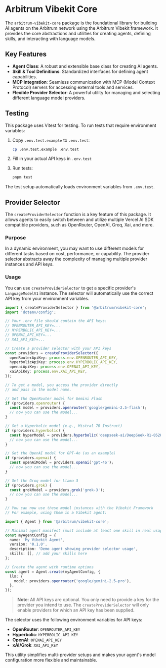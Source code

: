# Arbitrum Vibekit Core

The `arbitrum-vibekit-core` package is the foundational library for building AI agents on the Arbitrum network using the Arbitrum Vibekit framework. It provides the core abstractions and utilities for creating agents, defining skills, and interacting with language models.

## Key Features

- **Agent Class**: A robust and extensible base class for creating AI agents.
- **Skill & Tool Definitions**: Standardized interfaces for defining agent capabilities.
- **MCP Integration**: Seamless communication with MCP (Model Context Protocol) servers for accessing external tools and services.
- **Flexible Provider Selector**: A powerful utility for managing and selecting different language model providers.

## Testing

This package uses Vitest for testing. To run tests that require environment variables:

1. Copy `.env.test.example` to `.env.test`:

   ```bash
   cp .env.test.example .env.test
   ```

2. Fill in your actual API keys in `.env.test`

3. Run tests:
   ```bash
   pnpm test
   ```

The test setup automatically loads environment variables from `.env.test`.

## Provider Selector

The `createProviderSelector` function is a key feature of this package. It allows agents to easily switch between and utilize multiple Vercel AI SDK compatible providers, such as OpenRouter, OpenAI, Groq, Xai, and more.

### Purpose

In a dynamic environment, you may want to use different models for different tasks based on cost, performance, or capability. The provider selector abstracts away the complexity of managing multiple provider instances and API keys.

### Usage

You can use `createProviderSelector` to get a specific provider's `LanguageModelV1` instance. The selector will automatically use the correct API key from your environment variables.

```typescript
import { createProviderSelector } from '@arbitrum/vibekit-core';
import 'dotenv/config';

// Your .env file should contain the API keys:
// OPENROUTER_API_KEY=...
// HYPERBOLIC_API_KEY=...
// OPENAI_API_KEY=...
// XAI_API_KEY=...

// Create a provider selector with your API keys
const providers = createProviderSelector({
  openRouterApiKey: process.env.OPENROUTER_API_KEY,
  hyperbolicApiKey: process.env.HYPERBOLIC_API_KEY,
  openaiApiKey: process.env.OPENAI_API_KEY,
  xaiApiKey: process.env.XAI_API_KEY,
});

// To get a model, you access the provider directly
// and pass in the model name.

// Get the OpenRouter model for Gemini Flash
if (providers.openrouter) {
  const model = providers.openrouter('google/gemini-2.5-flash');
  // now you can use the model...
}

// Get a Hyperbolic model (e.g., Mistral 7B Instruct)
if (providers.hyperbolic) {
  const hyperModel = providers.hyperbolic('deepseek-ai/DeepSeek-R1-0528');
  // now you can use the model...
}

// Get the OpenAI model for GPT-4o (as an example)
if (providers.openai) {
  const openAiModel = providers.openai('gpt-4o');
  // now you can use the model...
}

// Get the Groq model for Llama 3
if (providers.grok) {
  const grokModel = providers.grok('grok-3');
  // now you can use the model...
}

// You can now use these model instances with the Vibekit Framework
// For example, using them in a Vibekit agent:

import { Agent } from '@arbitrum/vibekit-core';

// Minimal agent manifest (must include at least one skill in real usage)
const myAgentConfig = {
  name: 'My Vibekit Agent',
  version: '0.1.0',
  description: 'Demo agent showing provider selector usage',
  skills: [], // add your skills here
};

// Create the agent with runtime options
const agent = Agent.create(myAgentConfig, {
  llm: {
    model: providers.openrouter('google/gemini-2.5-pro'),
  },
});
```

> **Note**: All API keys are optional. You only need to provide a key for the provider you intend to use. The `createProviderSelector` will only enable providers for which an API key has been supplied.

The selector uses the following environment variables for API keys:

- **OpenRouter**: `OPENROUTER_API_KEY`
- **Hyperbolic**: `HYPERBOLIC_API_KEY`
- **OpenAI**: `OPENAI_API_KEY`
- **xAI/Grok**: `XAI_API_KEY`

This utility simplifies multi-provider setups and makes your agent's model configuration more flexible and maintainable.

